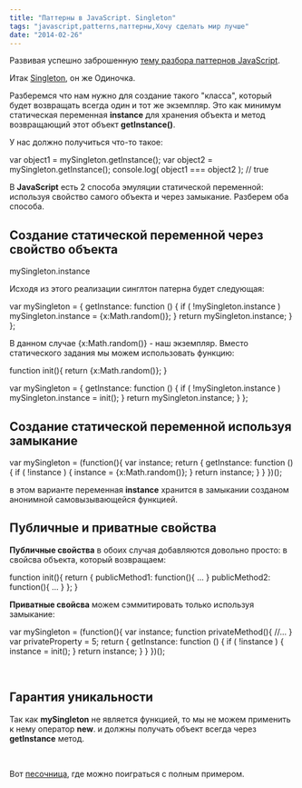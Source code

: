 ```yaml
---
title: "Паттерны в JavaScript. Singleton"
tags: "javascript,patterns,паттерны,Хочу сделать мир лучше"
date: "2014-02-26"
---
```


Развивая успешно заброшенную [тему разбора паттернов JavaScript](http://stepansuvorov.com/blog/2013/06/javascript-patterns/).

Итак [Singleton](http://ru.wikipedia.org/wiki/%D0%9E%D0%B4%D0%B8%D0%BD%D0%BE%D1%87%D0%BA%D0%B0_(%D1%88%D0%B0%D0%B1%D0%BB%D0%BE%D0%BD_%D0%BF%D1%80%D0%BE%D0%B5%D0%BA%D1%82%D0%B8%D1%80%D0%BE%D0%B2%D0%B0%D0%BD%D0%B8%D1%8F)), он же Одиночка.

Разберемся что нам нужно для создание такого "класса", который будет возвращать всегда один и тот же экземпляр. Это как минимум статическая переменная **instance** для хранения объекта и метод возвращающий этот объект **getInstance()**.

У нас должно получиться что-то такое:

var object1 = mySingleton.getInstance();
var object2 = mySingleton.getInstance();
console.log( object1 === object2 ); // true

В **JavaScript** есть 2 способа эмуляции статической переменной: используя свойство самого объекта и через замыкание. Разберем оба способа.

## Создание статической переменной через свойство объекта

mySingleton.instance

Исходя из этого реализации синглтон патерна будет следующая:

var mySingleton = {
    getInstance: function () {
      if ( !mySingleton.instance )
        mySingleton.instance = {x:Math.random()};
      }
      return mySingleton.instance;
    }
  };

В данном случае {x:Math.random()} - наш экземпляр. Вместо статического задания мы можем использовать функцию:

function init(){
    return {x:Math.random()};
}

var mySingleton = {
    getInstance: function () {
      if ( !mySingleton.instance )
        mySingleton.instance = init();
      }
      return mySingleton.instance;
    }
  };

## Создание статической переменной используя замыкание

var mySingleton = (function(){
  var instance;
  return {
    getInstance: function () {
      if ( !instance ) {
        instance = {x:Math.random()};
      }
      return instance;
    }
  }
})();

в этом варианте переменная **instance** хранится в замыкании созданом анонимной самовызывающейся функцией.

## Публичные и приватные свойства

**Публичные свойства** в обоих случая добавляются довольно просто: в свойсва объекта, который возвращаем:

function init(){
    return {
        publicMethod1: function(){ ... }
        publicMethod2: function(){ ... }
    };
}

 **Приватные свойсва** можем сэммитировать только используя замыкание:

var mySingleton = (function(){
  var instance;
  function privateMethod(){
      //...
  }
 var privateProperty = 5;
 return {
    getInstance: function () {
      if ( !instance ) {
        instance = init();
      }
      return instance;
    }
  }
})();

 

## Гарантия уникальности

Так как **mySingleton** не является функцией, то мы не можем применить к нему оператор **new**. и должны получать объект всегда через **getInstance** метод.

 

Вот [песочница](http://jsfiddle.net/STEVER/NE8Da/ "jsfiddle"), где можно поиграться с полным примером.
